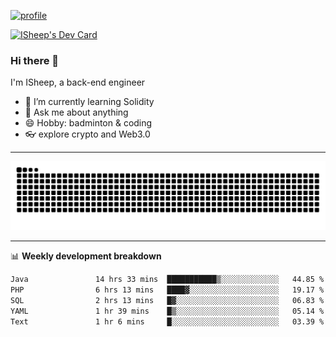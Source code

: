 [![profile](https://user-images.githubusercontent.com/54968314/208005045-e4b42f3b-833d-4242-bfcc-e764865553a2.svg)](https://www.calligrapher.ai/)

<a href="https://app.daily.dev/linziyang1106"><img src="https://api.daily.dev/devcards/v2/i4Spwx5Skx5FpTqWcwoit.png?r=kgx&type=wide" width="652" alt="ISheep's Dev Card"/></a>

### Hi there 🐏

I'm ISheep, a back-end engineer

- 🔭 I’m currently learning Solidity
- 💬 Ask me about anything
- 😄 Hobby: badminton & coding
- 👓 explore crypto and Web3.0

-------

![](https://raw.githubusercontent.com/ISheepp/ISheepp/output/github-contribution-grid-snake.svg)

-------

📊 **Weekly development breakdown**
<!--START_SECTION:waka-->

```txt
Java               14 hrs 33 mins  ███████████▒░░░░░░░░░░░░░   44.85 %
PHP                6 hrs 13 mins   ████▓░░░░░░░░░░░░░░░░░░░░   19.17 %
SQL                2 hrs 13 mins   █▓░░░░░░░░░░░░░░░░░░░░░░░   06.83 %
YAML               1 hr 39 mins    █▒░░░░░░░░░░░░░░░░░░░░░░░   05.14 %
Text               1 hr 6 mins     █░░░░░░░░░░░░░░░░░░░░░░░░   03.39 %
```

<!--END_SECTION:waka-->
